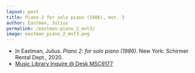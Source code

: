 ```yaml
---
layout: post
title: Piano 2 for solo piano (1986), mvt. 3
author: Eastman, Julius
permalink: /eastman-piano_2_mvt3/
image: eastman_piano_2_mvt3.png
---
```


- In Eastman, Julius. *Piano 2: for solo piano (1986).* New York: Schirmer Rental Dept., 2020.
- <a href="https://tufts-primo.hosted.exlibrisgroup.com/permalink/f/bnf7qa/01TUN_ALMA21281768840003851" target="_blank"> Music Library Inquire @ Desk MSC9177</a>

